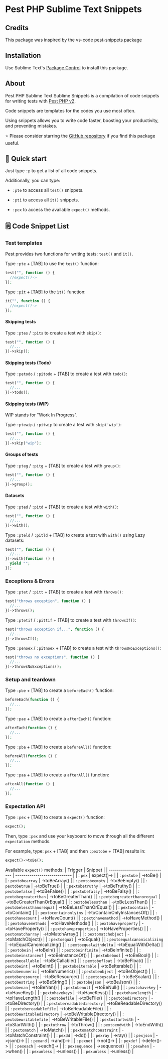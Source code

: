 # Pest PHP Sublime Text Snippets

## Credits

This package was inspired by the vs-code [pest-snippets package](https://github.com/dansysanalyst/pest-snippets)

## Installation

Use Sublime Text's [Package Control](https://packagecontrol.io/installation) to install this package.

## About

Pest PHP Sublime Text Sublime Snippets is a compilation of code snippets for writing tests with [Pest PHP v2](https://pestphp.com/).

Code snippets are templates for the codes you use most often.

Using snippets allows you to write code faster, boosting your productivity, and preventing mistakes.

⭐ Please consider starring the [GitHub repository](https://github.com/geneowak/Pest-PHP-Sublime-Text-Snippets) if you find this package useful.

## 🚀 Quick start

Just type `:p` to get a list of all code snippets.

Additionally, you can type:

- `:pte` to access all `test()` snippets.

- `:pti` to access all `it()` snippets.

- `:pex` to access the available `expect()` methods.

## 🗒️ Code Snippet List

### Test templates

Pest provides two functions for writing tests: `test()` and `it()`.

Type `:pte` + [TAB] to use the `test()` function:

```php
test("", function () {
  //expect()->
});
```

Type `:pit` + [TAB] to the `ìt()` function:

```php
it("", function () {
  //expect()->
});
```

#### Skipping tests

Type `:ptes` / `:pits` to create a test with `skip()`:

```php
test("", function () {
  //...
})->skip();
```

#### Skipping tests (Todo)

Type `:petodo` / `:pitodo` + [TAB] to create a test with `todo()`:

```php
test("", function () {
  //...
})->todo();
```

#### Skipping tests (WIP)

WIP stands for "Work In Progress".

Type `:ptewip` / `:pitwip` to create a test with `skip('wip')`:

```php
test("", function () {
  //...
})->skip("wip");
```

#### Groups of tests

Type `:pteg` / `:pitg` + [TAB] to create a test with `group()`:

```php
test("", function () {
  //...
})->group();
```

#### Datasets

Type `:pted` / `:pitd` + [TAB] to create a test with `with()`:

```php
test("", function () {
  //...
})->with();
```

Type `:pteld` / `:pitld` + [TAB] to create a test with `with()` using Lazy datasets:

```php
test("", function () {
  //...
})->with(function () {
  yield "";
});
```

### Exceptions & Errors

Type `:ptet` / `:pitt` + [TAB] to create a test with `throws()`:

```php
test("throws exception", function () {
  //...
})->throws();
```

Type `:ptetif` / `:pittif` + [TAB] to create a test with `throwsIf()`:

```php
test("throws exception if...", function () {
  //...
})->throwsIf();
```

Type `:penoex` / `:pitnoex` + [TAB] to create a test with `throwsNoExceptions()`:

```php
test("throws no exceptions", function () {
  //...
})->throwsNoExceptions();
```

### Setup and teardown

Type `:pbe` + [TAB] to create a `beforeEach()` function:

```php
beforeEach(function () {
  //...
});
```

Type `:pae` + [TAB] to create a `afterEach()` function:

```php
afterEach(function () {
  //...
});
```

Type `:pba` + [TAB] to create a `beforeAll()` function:

```php
beforeAll(function () {
  //...
});
```

Type `:paa` + [TAB] to create a `afterAll()` function:

```php
afterAll(function () {
  //...
});
```

### Expectation API

Type `:pex` + [TAB] to create a `expect()` function:

```php
expect();
```

Then, type `:pex` and use your keyboard to move through all the different `expectation` methods.

For example, type: `pex` + [TAB] and then `:pextobe` + [TAB] results in:

```php
expect()->toBe();
```

Available `expect()` methods:
| Trigger                       | Snippet                      |
| ----------------------------- | ---------------------------- |
| : `pex`                       | expect()->                   |
| : `pextobe`                   | ->toBe()                     |
| : `pextobearray`              | ->toBeArray()                |
| : `pextobeempty`              | ->toBeEmpty()                |
| : `pextobetrue`               | ->toBeTrue()                 |
| : `pextobetruthy`             | ->toBeTruthy()               |
| : `pextobefalse`              | ->toBeFalse()                |
| : `pextobefalsy`              | ->toBeFalsy()                |
| : `pextobegreaterthan`        | ->toBeGreaterThan()          |
| : `pextobegreaterthanorequal` | ->toBeGreaterThanOrEqual()   |
| : `pextobelessthan`           | ->toBeLessThan()             |
| : `pextobelessthanorequal`    | ->toBeLessThanOrEqual()      |
| : `pextocontain`              | ->toContain()                |
| : `pextocontainonlyins`       | ->toContainOnlyInstancesOf() |
| : `pextohavecount`            | ->toHaveCount()              |
| : `pextohavemethod`           | ->toHaveMethod()             |
| : `pextohavemethods`          | ->toHaveMethods()            |
| : `pextohaveproperty`         | ->toHaveProperty()           |
| : `pextohaveproperties`       | ->toHaveProperties()         |
| : `pextomatcharray`           | ->toMatchArray()             |
| : `pextomatchobject`          | ->toMatchObject()            |
| : `pextoequal`                | ->toEqual()                  |
| : `pextoequalcanonicalizing`  | ->toEqualCanonicalizing()    |
| : `pextoequalwithdelta`       | ->toEqualWithDelta()         |
| : `pextobein`                 | ->toBeIn()                   |
| : `pextobeinfinite`           | ->toBeInfinite()             |
| : `pextobeinstanceof`         | ->toBeInstanceOf()           |
| : `pextobebool`               | ->toBeBool()                 |
| : `pextobecallable`           | ->toBeCallable()             |
| : `pextobefloat`              | ->toBeFloat()                |
| : `pextobeint`                | ->toBeInt()                  |
| : `pextobeiterable`           | ->toBeIterable()             |
| : `pextobenumeric`            | ->toBeNumeric()              |
| : `pextobeobject`             | ->toBeObject()               |
| : `pextoberesource`           | ->toBeResource()             |
| : `pextobescalar`             | ->toBeScalar()               |
| : `pextobestring`             | ->toBeString()               |
| : `pextobejson`               | ->toBeJson()                 |
| : `pextobenan`                | ->toBeNan()                  |
| : `pextobenull`               | ->toBeNull()                 |
| : `pextohavekey`              | ->toHaveKey()                |
| : `pextohavekeys`             | ->toHaveKeys()               |
| : `pextohavelength`           | ->toHaveLength()             |
| : `pextobefile`               | ->toBeFile()                 |
| : `pextobedirectory`          | ->toBeDirectory()            |
| : `pextobereadabledirectory`  | ->toBeReadableDirectory()    |
| : `pextobereadablefile`       | ->toBeReadableFile()         |
| : `pextobewritabledirectory`  | ->toBeWritableDirectory()    |
| : `pextobewritablefile`       | ->toBeWritableFile()         |
| : `pextostartwith`            | ->toStartWith()              |
| : `pextothrow`                | ->toThrow()                  |
| : `pextoendwith`              | ->toEndWith()                |
| : `pextomatch`                | ->toMatch()                  |
| : `pextomatchconstraint`      | ->toMatchConstraint()        |
| : `pexdd`                     | ->dd()                       |
| : `pexray`                    | ->ray()                      |
| : `pexjson`                   | ->json()->                   |
| : `pexand`                    | ->and()->                    |
| : `pexnot`                    | ->not()->                    |
| : `pexdef`                    | ->defer()->                  |
| : `pexeach`                   | ->each()->                   |
| : `pexsequence`               | ->sequence()                 |
| : `pexwhen`                   | ->when()                     |
| : `pexunless`                 | ->unless()                   |
| : `pexunless`                 | ->unless()                   |
